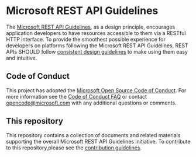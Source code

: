 # Microsoft REST API Guidelines
The [Microsoft REST API Guidelines](Guidelines.md), as a design principle, encourages application developers to have resources accessible to them via a RESTful HTTP interface. To provide the smoothest possible experience for developers on platforms following the Microsoft REST API Guidelines, REST APIs SHOULD follow [consistent design guidelines](Guidelines.md#7-consistency-fundamentals) to make using them easy and intuitive.

## Code of Conduct
This project has adopted the [Microsoft Open Source Code of Conduct](https://opensource.microsoft.com/codeofconduct/). For more information see the [Code of Conduct FAQ](https://opensource.microsoft.com/codeofconduct/faq/) or contact [opencode@microsoft.com](mailto:opencode@microsoft.com) with any additional questions or comments.

## This repository
This repository contains a collection of documents and related materials supporting the overall Microsoft REST API Guidelines initiative. To contribute to this repository,please see the [contribution guidelines][contribution-guidance].

[contribution-guidance]: CONTRIBUTING.md

